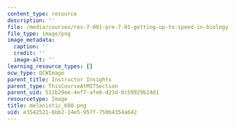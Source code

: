 ```yaml
---
content_type: resource
description: ''
file: /media/courses/res-7-001-pre-7-01-getting-up-to-speed-in-biology-summer-2019/e35425216bb214e5957f750b4354a642_melanistic_600.png
file_type: image/png
image_metadata:
  caption: ''
  credit: ''
  image-alt: ''
learning_resource_types: []
ocw_type: OCWImage
parent_title: Instructor Insights
parent_type: ThisCourseAtMITSection
parent_uid: 511b29ee-4ef7-afe6-d23d-0c59929b24d1
resourcetype: Image
title: melanistic_600.png
uid: e3542521-6bb2-14e5-957f-750b4354a642
---
```

